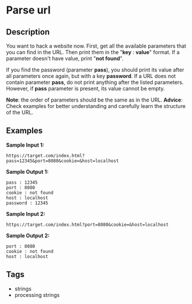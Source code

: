 # Parse url

## Description
You want to hack a website now. First, get all the available parameters that you can find in the URL. Then print them in the "**key** : **value**" format. If a parameter doesn't have value, print "**not found**".

If you find the password (parameter **pass**), you should print its value after all parameters once again, but with a key **password**. If a URL does not contain parameter **pass**, do not print anything after the listed parameters. However, if **pass** parameter is present, its value cannot be empty.

**Note**: the order of parameters should be the same as in the URL.
**Advice**: Check examples for better understanding and carefully learn the structure of the URL.

## Examples
**Sample Input 1:**
```console
https://target.com/index.html?pass=12345&port=8080&cookie=&host=localhost
```

**Sample Output 1:**
```console
pass : 12345
port : 8080
cookie : not found
host : localhost
password : 12345
```

**Sample Input 2:**
```console
https://target.com/index.html?port=8080&cookie=&host=localhost
```

**Sample Output 2:**
```console
port : 8080
cookie : not found
host : localhost
```

## Tags
- strings
- processing strings